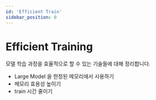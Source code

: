 ```yaml
---
id: 'Efficient Train'
sidebar_position: 0
---
```

# Efficient Training

모델 학습 과정을 효율적으로 할 수 있는 기술들에 대해 정리합니다.

- Large Model 을 한정된 메모리에서 사용하기
- 메모리 효용성 높이기
- train 시간 줄이기